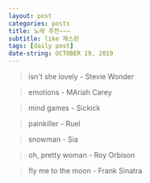 ```yaml
---
layout: post
categories: posts
title: 노래 추천~~~
subtitle: like 체스판
tags: [daily post]
date-string: OCTOBER 19, 2019
---
```


> isn't she lovely - Stevie Wonder

> emotions - MAriah Carey

> mind games - Sickick

> painkiller - Ruel

> snowman - Sia

> oh, pretty woman - Roy Orbison

> fly me to the moon - Frank Sinatra
